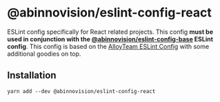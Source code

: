 # @abinnovision/eslint-config-react

ESLint config specifically for React related projects. This config **must be
used in conjunction with the
[@abinnovision/eslint-config-base](https://github.com/abinnovision/js-commons/tree/master/packages/eslint-config-base)
ESLint config**. This config is based on the
[AlloyTeam ESLint Config](https://github.com/AlloyTeam/eslint-config-alloy) with
some additional goodies on top.

## Installation

```shell
yarn add --dev @abinnovision/eslint-config-react
```
